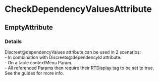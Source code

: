 ﻿---  
uid: Validator_2_59_1  
---

# CheckDependencyValuesAttribute

## EmptyAttribute

### Details

Discreet@dependencyValues attribute can be used in 2 scenarios:  
\- In combination with Discreets@dependencyId attribute.  
\- On a table contextMenu Param.  
    \- All referenced Params then require their RTDisplay tag to be set to true.  
See the guides for more info.
